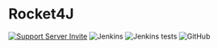 # Rocket4J
[![Support Server Invite](https://img.shields.io/discord/721113996337348639.svg?color=7289da&label=Rocket4J&logo=discord&style=flat-square)](https://discord.gg/8twTfkh)
![Jenkins](https://img.shields.io/jenkins/build?jobUrl=https%3A%2F%2Fjenkins.dreamexposure.org%2Fview%2FRocket4J%2Fjob%2FRocket4J%2F&style=flat-square)
![Jenkins tests](https://img.shields.io/jenkins/tests?compact_message&jobUrl=https%3A%2F%2Fjenkins.dreamexposure.org%2Fview%2FRocket4J%2Fjob%2FRocket4J%2F&style=flat-square)
![GitHub](https://img.shields.io/github/license/Rocket4J/Rocket4J?style=flat-square)
